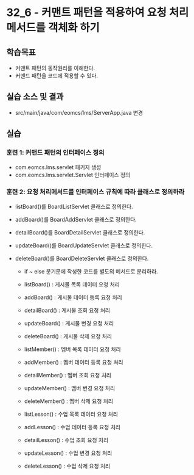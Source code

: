 # 32_6 - 커맨트 패턴을 적용하여 요청 처리 메서드를 객체화 하기

## 학습목표

- 커맨트 패턴의 동작원리를 이해한다.
- 커맨드 패턴을 코드에 적용할 수 있다.

## 실습 소스 및 결과

- src/main/java/com/eomcs/lms/ServerApp.java 변경

## 실습  

### 훈련 1: 커맨드 패턴의 인터페이스 정의

- com.eomcs.lms.servlet 패키지 생성
- com.eomcs.lms.servlet.Servlet 인터페이스 정의

### 훈련 2: 요청 처리메서드를 인터페이스 규칙에 따라 클래스로 정의하라

- listBoard()를 BoardListServlet 클래스로 정의한다.
- addBoard()를 BoardAddServlet 클래스로 정의한다.
- detailBoard()를 BoardDetailServlet 클래스로 정의한다.
- updateBoard()를 BoardUpdateServlet 클래스로 정의한다.
- deleteBoard()를 BoardDeleteServlet 클래스로 정의한다.



  - if ~ else 분기문에 작성한 코드를 별도의 메서드로 분리하라.
  - listBoard() : 게시물 목록 데이터 요청 처리
  - addBoard() : 게시물 데이터 등록 요청 처리
  - detailBoard() : 게시물 조회 요청 처리
  - updateBoard() : 게시물 변경 요청 처리
  - deleteBoard() : 게시물 삭제 요청 처리
  
  - listMember() : 멤버 목록 데이터 요청 처리
  - addMember() : 멤버 데이터 등록 요청 처리
  - detailMember() : 멤버 조회 요청 처리
  - updateMember() : 멤버 변경 요청 처리
  - deleteMember() : 멤버 삭제 요청 처리
  
  - listLesson() : 수업 목록 데이터 요청 처리
  - addLesson() : 수업 데이터 등록 요청 처리
  - detailLesson() : 수업 조회 요청 처리
  - updateLesson() : 수업 변경 요청 처리
  - deleteLesson() : 수업 삭제 요청 처리
  
